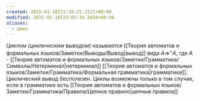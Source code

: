 ```yaml
---
created: 2025-01-18T21:39:21.2121+00:00
modified: 2025-01-18T22:05:34.3434+00:00
aliases:
  - Цикл
---
```

*Циклом (циклическим выводом)* называется [[Теория автоматов и формальных языков/Заметки/Выводы/Вывод|вывод]] вида $A \Rightarrow ^+ A$, где A - [[Теория автоматов и формальных языков/Заметки/Грамматика/Символы/Нетерминал|нетерминал]] [[Теория автоматов и формальных языков/Заметки/Грамматика/Формальная грамматика|грамматики]]. Циклический вывод бесполезен. Циклы возможны только в том случае, если в грамматике есть [[Теория автоматов и формальных языков/Заметки/Грамматика/Правила/Цепное правило|цепные правила]]